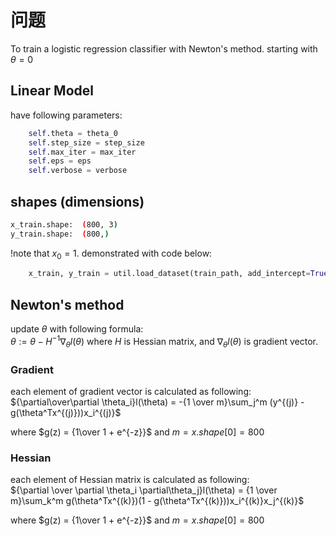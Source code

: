 # 问题
To train a logistic regression classifier with Newton's method.
starting with $\theta = 0$

## Linear Model
have following parameters:
```python
    self.theta = theta_0
    self.step_size = step_size
    self.max_iter = max_iter
    self.eps = eps
    self.verbose = verbose
```
## shapes (dimensions)
```bash
x_train.shape:  (800, 3)
y_train.shape:  (800,)
```
!note that $x_0 = 1$. demonstrated with code below:
```python
    x_train, y_train = util.load_dataset(train_path, add_intercept=True)
```
## Newton's method
update $\theta$ with following formula:  
$\theta := \theta - H^{-1}\nabla_{\theta}l(\theta)$
where $H$ is Hessian matrix, and $\nabla_{\theta}l(\theta)$ is gradient vector.
### Gradient
each element of gradient vector is calculated as following:  
${\partial\over\partial \theta_i}l(\theta) = -{1 \over m}\sum_j^m (y^{(j)} - g(\theta^Tx^{(j)}))x_i^{(j)}$

where $g(z) = {1\over 1 + e^{-z}}$
and $m = x.shape[0] = 800$

### Hessian
each element of Hessian matrix is calculated as following:  
${\partial \over \partial \theta_i \partial\theta_j}l(\theta) = {1 \over m}\sum_k^m g(\theta^Tx^{(k)})(1 - g(\theta^Tx^{(k)}))x_i^{(k)}x_j^{(k)}$

where $g(z) = {1\over 1 + e^{-z}}$
and $m = x.shape[0] = 800$

